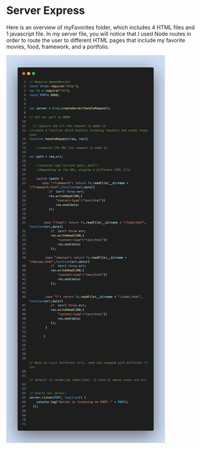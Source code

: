# Server Express

Here is an overview of myFavorites folder, which includes 4 HTML files and 1 javascript file. In my server file, you will notice that I used Node routes in order to route the user to different HTML pages that include my favorite movies, food, framework, and a portfolio.

![](https://raw.githubusercontent.com/kbroz1/server-express/main/myFavorites/Images/myFavorites.screenshot.png)